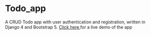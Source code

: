 # Todo_app
A CRUD Todo app with user authentication and registration, written in Django 4 and Bootstrap 5.
<a href='https://mitodolist.herokuapp.com/'>Click here </a>for a live demo of the app
